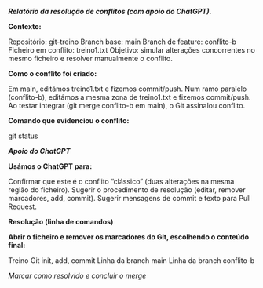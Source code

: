 ***Relatório da resolução de conflitos (com apoio do ChatGPT).***

**Contexto:**

Repositório: git-treino
Branch base: main
Branch de feature: conflito-b
Ficheiro em conflito: treino1.txt
Objetivo: simular alterações concorrentes no mesmo ficheiro e resolver manualmente o conflito.

**Como o conflito foi criado:**

Em main, editámos treino1.txt e fizemos commit/push.
Num ramo paralelo (conflito-b), editámos a mesma zona de treino1.txt e fizemos commit/push.
Ao testar integrar (git merge conflito-b em main), o Git assinalou conflito.

**Comando que evidenciou o conflito:**

git status

***Apoio do ChatGPT***

**Usámos o ChatGPT para:**

Confirmar que este é o conflito “clássico” (duas alterações na mesma região do ficheiro).
Sugerir o procedimento de resolução (editar, remover marcadores, add, commit).
Sugerir mensagens de commit e texto para Pull Request.

**Resolução (linha de comandos)**

**Abrir o ficheiro e remover os marcadores do Git, escolhendo o conteúdo final:**

Treino Git init, add, commit
Linha da branch main
Linha da branch conflito-b

*Marcar como resolvido e concluir o merge*


